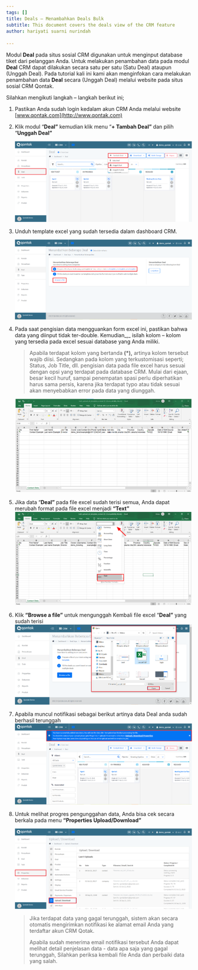 ```yaml
---
tags: []
title: Deals – Menambahkan Deals Bulk
subtitle: This document covers the deals view of the CRM feature
author: hariyati suarni nurindah

---
```

Modul **Deal** pada situs sosial CRM digunakan untuk menginput database tiket dari pelanggan Anda. Untuk melakukan penambahan data pada modul **Deal** CRM dapat dilakukan secara satu per satu (Satu Deal) ataupun (Unggah Deal). Pada tutorial kali ini kami akan menginfokan cara melakukan penambahan data **Deal** secara (Unggah Deal) melalui website pada situs sosial CRM Qontak. 

Silahkan mengikuti langkah – langkah berikut ini;

1. Pastikan Anda sudah login kedalam akun CRM Anda melalui website [www.qontak.com](http://www.qontak.com)
2. Klik modul “**Deal”** kemudian klik menu “**+ Tambah Deal”** dan pilih “**Unggah Deal”**

   ![](/uploads/bulkdeal.PNG)
3. Unduh template excel yang sudah tersedia dalam dashboard CRM.

   ![](/uploads/bulkdeal1-1.PNG)
4. Pada saat pengisian data mengguankan form excel ini, pastikan bahwa data yang diinput tidak ter-double. Kemudian_,_ isilah kolom – kolom yang tersedia pada excel sesuai database yang Anda miliki.

   > Apabila terdapat kolom yang bertanda **(*),** artinya kolom tersebut wajib diisi. Sedangkan pada kolom yang terkustomisasi seperti; Status, Job Title, dll. pengisian data pada file excel harus sesuai dengan opsi yang terdapat pada database CRM. Mulai dari ejaan, besar kecil huruf, sampai penempatan spasi perlu diperhatikan harus sama persis, karena jika terdapat typo atau tidak sesuai akan menyebabkan error pada data yang diunggah.

   ![](/uploads/bulkontak4.PNG)
5. Jika data “**Deal”** pada file excel sudah terisi semua, Anda dapat merubah format pada file excel menjadi **“Text”**  
   ![](/uploads/bulkontak6.PNG)
6. Klik **“Browse a file”** untuk mengunggah Kembali file excel “**Deal”** yang sudah terisi  
   ![](/uploads/bulkdeal3.PNG)
7. Apabila muncul notifikasi sebagai berikut artinya data Deal anda sudah berhasil terunggah  
   ![](/uploads/bulkdeal2-1.PNG)
8. Untuk melihat progres pengunggahan data, Anda bisa cek secara berkala pada menu **“Properties Upload/Download”**

   ![](/uploads/kontakbukl3-1.PNG)

   > Jika terdapat data yang gagal terunggah, sistem akan secara otomatis mengirimkan notifikasi ke alamat email Anda yang terdaftar akun CRM Qotak.
   >
   > Apabila sudah menerima email notifikasi tersebut Anda dapat melihat detail penjelasan data - data apa saja yang gagal terunggah, Silahkan periksa kembali file Anda dan perbaiki data yang salah.